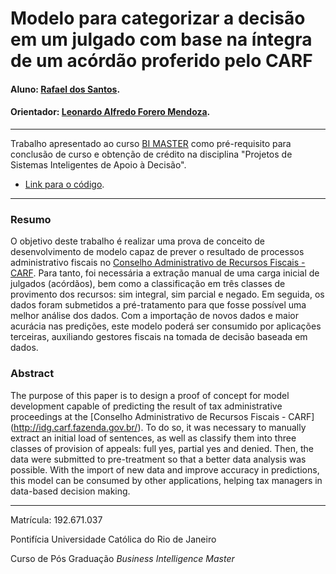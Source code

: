 # Modelo para categorizar a decisão em um julgado com base na íntegra de um acórdão proferido pelo CARF
#### Aluno: [Rafael dos Santos](https://github.com/Rafasoitavus).
#### Orientador: [Leonardo Alfredo Forero Mendoza](https://github.com/leofome8).

---

Trabalho apresentado ao curso [BI MASTER](https://ica.puc-rio.ai/bi-master) como pré-requisito para conclusão de curso e obtenção de crédito na disciplina "Projetos de Sistemas Inteligentes de Apoio à Decisão".
- [Link para o código](https://github.com/link_do_repositorio/nome_do_arquivo_de_codigo).

---

### Resumo

O objetivo deste trabalho é realizar uma prova de conceito de desenvolvimento de modelo capaz de prever o resultado de processos administrativo fiscais no [Conselho Administrativo de Recursos Fiscais - CARF](http://idg.carf.fazenda.gov.br/). Para tanto, foi necessária a extração manual de uma carga inicial de julgados (acórdãos), bem como a classificação em três classes de provimento dos recursos: sim integral, sim parcial e negado. Em seguida, os dados foram submetidos a pré-tratamento para que fosse possível uma melhor análise dos dados. Com a importação de novos dados e maior acurácia nas predições, este modelo poderá ser consumido por aplicações terceiras, auxiliando gestores fiscais na tomada de decisão baseada em dados.

### Abstract

The purpose of this paper is to design a proof of concept for model development capable of predicting the result of tax administrative proceedings at the [Conselho Administrativo de Recursos Fiscais - CARF] (http://idg.carf.fazenda.gov.br/). To do so, it was necessary to manually extract an initial load of sentences, as well as classify them into three classes of provision of appeals: full yes, partial yes and denied. Then, the data were submitted to pre-treatment so that a better data analysis was possible. With the import of new data and improve accuracy in predictions, this model can be consumed by other applications, helping tax managers in data-based decision making. 


---

Matrícula: 192.671.037

Pontifícia Universidade Católica do Rio de Janeiro

Curso de Pós Graduação *Business Intelligence Master*
